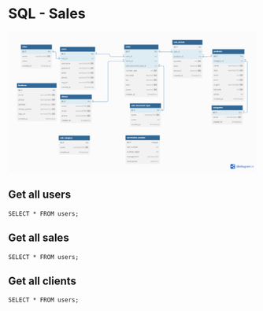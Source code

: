 # SQL - Sales
![Drag Racing](./sales.png)

## Get all users 
```
SELECT * FROM users;
```
## Get all sales 
```
SELECT * FROM users;
```
## Get all clients 
```
SELECT * FROM users;
```
